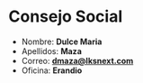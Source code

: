 # Consejo Social

- Nombre: **Dulce Maria**
- Apellidos: **Maza**
- Correo: **<dmaza@lksnext.com>**
- Oficina: **Erandio**
